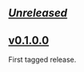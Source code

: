 ## [_Unreleased_](https://github.com/freckle/haskell-library-template/compare/v__...main)

## [v0.1.0.0](https://github.com/freckle/cloudevents-haskell/tree/v0.1.0.0)

First tagged release.
